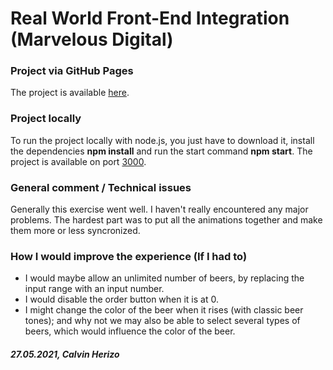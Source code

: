 # Real World Front-End Integration (Marvelous Digital)

### Project via GitHub Pages

The project is available [here](https://ozireh.github.io/beerorder/dist/).

### Project locally

To run the project locally with node.js, you just have to download it, install the dependencies **npm install** and run the start command **npm start**.
The project is available on port [3000](http://localhost:3000/).

### General comment / Technical issues

Generally this exercise went well. I haven't really encountered any major problems. The hardest part was to put all the animations together and make them more or less syncronized.


### How I would improve the experience (If I had to)

- I would maybe allow an unlimited number of beers, by replacing the input range with an input number.
- I would disable the order button when it is at 0.
- I might change the color of the beer when it rises (with classic beer tones); and why not we may also be able to select several types of beers, which would influence the color of the beer.

##### 27.05.2021, Calvin Herizo